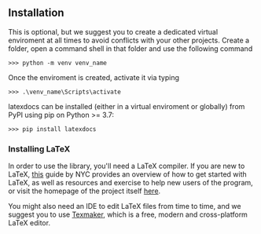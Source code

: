 ## Installation

This is optional, but we suggest you to create a dedicated virtual enviroment at all times to avoid conflicts with your other projects. Create a folder, open a command shell in that folder and use the following command

```console
>>> python -m venv venv_name
```

Once the enviroment is created, activate it via typing

```console
>>> .\venv_name\Scripts\activate
```

latexdocs can be installed (either in a virtual enviroment or globally) from PyPI using pip on Python >= 3.7:

```console
>>> pip install latexdocs
```

### Installing LaTeX

In order to use the library, you'll need a LaTeX compiler. If you are new to LaTeX, [this](https://guides.nyu.edu/LaTeX/installation) guide by NYC provides an overview of how to get started with LaTeX, as well as resources and exercise to help new users of the program, or visit the homepage of the project itself [here](https://www.latex-project.org/get/).

You might also need an IDE to edit LaTeX files from time to time, and we suggest you to use [Texmaker](https://www.xm1math.net/texmaker/), which is a free, modern and cross-platform LaTeX editor.